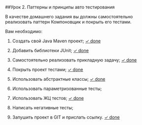 ##Урок 2. Паттерны и принципы авто тестирования

В качестве домашнего задания вы должны самостоятельно реализовать паттерн Компоновщик и покрыть его тестами.

Вам необходимо:

1. Создать свой Java Maven проект;  [✓ done]()

2. Добавить библиотеки JUnit;  [✓ done]()

3. Самостоятельно реализовать прикладную задачу;  [✓ done]()

4. Покрыть проект тестами;  [✓ done]()

5. Использовать абстрактные классы;  [✓ done]()

6. Использовать параметризованные тесты; 

7. Использовать ЖЦ тестов;  [✓ done]()

8. Написать негативные тесты;

9. Запушить проект в GIT и прислать ссылку.  [✓ done]()
